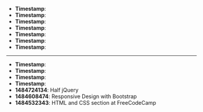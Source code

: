 * **Timestamp**:
* **Timestamp**:
* **Timestamp**:
* **Timestamp**:
* **Timestamp**:
* **Timestamp**:
* **Timestamp**:

---
* **Timestamp**:
* **Timestamp**:
* **Timestamp**:
* **Timestamp**:
* **1484724134**: Half jQuery
* **1484608474**: Responsive Design with Bootstrap
* **1484532343**: HTML and CSS section at FreeCodeCamp
